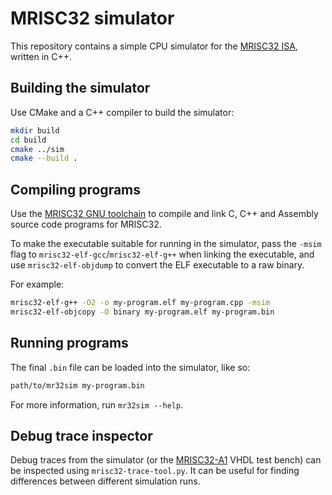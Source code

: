 # MRISC32 simulator

This repository contains a simple CPU simulator for the [MRISC32 ISA](https://github.com/mrisc32/mrisc32), written in C++.

## Building the simulator

Use CMake and a C++ compiler to build the simulator:

```bash
mkdir build
cd build
cmake ../sim
cmake --build .
```

## Compiling programs

Use the [MRISC32 GNU toolchain](https://github.com/mrisc32/mrisc32-gnu-toolchain) to compile and link C, C++ and Assembly source code programs for MRISC32.

To make the executable suitable for running in the simulator, pass the `-msim` flag to `mrisc32-elf-gcc`/`mrisc32-elf-g++` when linking the executable, and use `mrisc32-elf-objdump` to convert the ELF executable to a raw binary.

For example:

```bash
mrisc32-elf-g++ -O2 -o my-program.elf my-program.cpp -msim
mrisc32-elf-objcopy -O binary my-program.elf my-program.bin
```

## Running programs

The final `.bin` file can be loaded into the simulator, like so:

```bash
path/to/mr32sim my-program.bin
```

For more information, run `mr32sim --help`.

## Debug trace inspector

Debug traces from the simulator (or the [MRISC32-A1](https://github.com/mrisc32/mrisc32-a1) VHDL test bench) can be inspected using `mrisc32-trace-tool.py`. It can be useful for finding differences between different simulation runs.
